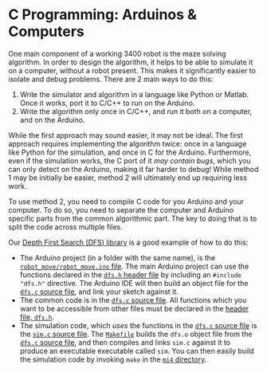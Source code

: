 # C Programming: Arduinos & Computers

One main component of a working 3400 robot is the maze solving algorithm. In order to design the algorithm, it helps to be able to simulate it on a computer, without a robot present. This makes it significantly easier to isolate and debug problems. There are 2 main ways to do this:

1. Write the simulator and algorithm in a language like Python or Matlab. Once it works, port it to C/C++ to run on the Arduino.
2. Write the algorithm only once in C/C++, and run it both on a computer, and on the Arduino.

While the first approach may sound easier, it may not be ideal. The first approach requires implementing the algorithm twice: once in a language like Python for the simulation, and once in C for the Arduino. Furthermore, even if the simulation works, the C port of it _may contain bugs_, which you can only detect on the Arduino, making it far harder to debug! While method 1 may be initially be easier, method 2 will ultimately end up requiring less work.

To use method 2, you need to compile C code for you Arduino and your computer. To do so, you need to separate the computer and Arduino specific parts from the common algorithmic part. The key to doing that is to split the code across multiple files.

Our [Depth First Search (DFS) library](../mi4) is a good example of how to do this:

* The Arduino project (in a folder with the same name), is the [`robot_move/robot_move.ino` file](../mi4/robot_move/robot_move.ino). The main Arduino project can use the functions declared in the [`dfs.h` header file](../mi4/robot_move/dfs.h) by including an `#include "dfs.h"` directive. The Arduino IDE will then build an object file for the [`dfs.c` source file](../mi4/robot_move/dfs.c), and link your sketch against it.
* The common code is in the [`dfs.c` source file](../mi4/robot_move/dfs.c). All functions which you want to be accessible from other files must be declared in the [header file, `dfs.h`](../mi4/robot_move/dfs.h).
* The simulation code, which _uses_ the functions in the [`dfs.c` source file](../mi4/robot_move/dfs.c) is the [`sim.c` source file](../mi4/sim.c). The [`Makefile`](../mi4/Makefile) builds the `dfs.o` object file from the [`dfs.c` source file](../mi4/robot_move/dfs.c), and then compiles and links `sim.c` against it to produce an executable executable called `sim`. You can then easily build the simulation code by invoking `make` in the [`mi4` directory](../mi4).
